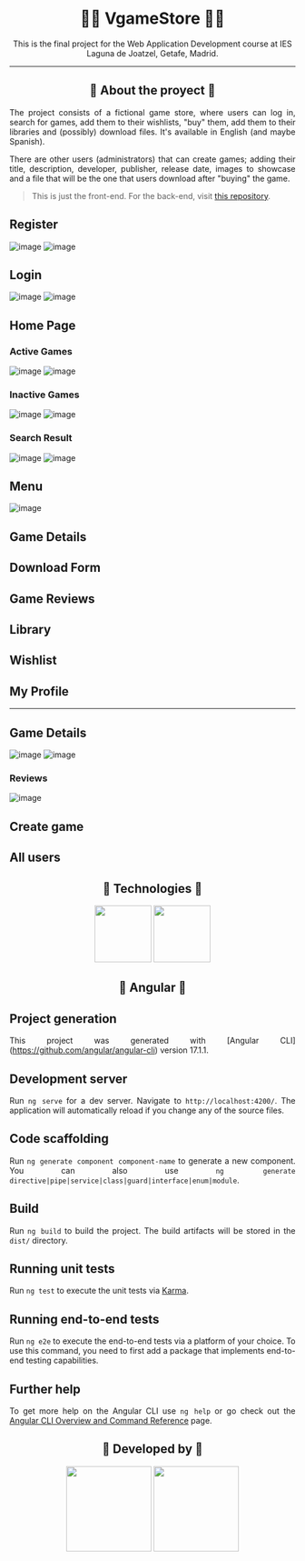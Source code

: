 <h1 align="center">🔹🔷 VgameStore 🔷🔹</h1>

<p align="center">This is the final project for the Web Application Development course at IES Laguna de Joatzel, Getafe, Madrid.</p>

---
<h2 align="center">🔹 About the proyect 🔹</h2>
<div align="justify">
  The project consists of a fictional game store, where users can log in, search for games, add them to their wishlists, "buy" them, add them to their libraries and (possibly) download files. It's available in English (and maybe Spanish).

  There are other users (administrators) that can create games; adding their title, description, developer, publisher, release date, images to showcase and a file that will be the one that users download after "buying" the game.

  > This is just the front-end. For the back-end, visit [this repository](https://github.com/Idliketobealoli/TFG-DAW-Backend-fastapi).
</div>

<div align="justify">
  
  ## Register
  ![image](https://github.com/darkhuo10/DAW2-TFC-Angular/assets/105634828/b6b4d7e8-f5a2-4b40-9566-3989ba3718c3)
  ![image](https://github.com/darkhuo10/DAW2-TFC-Angular/assets/105634828/0f72de3f-4246-42a0-b394-59f393ae9508)

  ## Login
  ![image](https://github.com/darkhuo10/DAW2-TFC-Angular/assets/105634828/091995c0-4121-46e7-a3e5-009aa1837bc7)
  ![image](https://github.com/darkhuo10/DAW2-TFC-Angular/assets/105634828/3bbfb48b-5e92-4473-9a60-8a0990c7ec46)

  ## Home Page
  
  ### Active Games
  ![image](https://github.com/darkhuo10/DAW2-TFC-Angular/assets/105634828/35f9ff9c-85f3-41f0-a251-a1e3f70818fa)
  ![image](https://github.com/darkhuo10/DAW2-TFC-Angular/assets/105634828/553dc27f-1c1b-46bb-87d4-722b2a091760)

  ### Inactive Games
  ![image](https://github.com/darkhuo10/DAW2-TFC-Angular/assets/105634828/11815c7d-6e91-46bb-a696-2333b637515a)
  ![image](https://github.com/darkhuo10/DAW2-TFC-Angular/assets/105634828/290f803f-92c3-4046-a051-17083adc78ed)

  ### Search Result
  ![image](https://github.com/darkhuo10/DAW2-TFC-Angular/assets/105634828/d2f90550-4b63-47a4-9263-284cac7e7767)
  ![image](https://github.com/darkhuo10/DAW2-TFC-Angular/assets/105634828/646c63b9-ec9f-4349-b1d8-caf057ed0c96)

  ## Menu
  ![image](https://github.com/darkhuo10/DAW2-TFC-Angular/assets/105634828/2b28b3fd-5ac3-42e2-ae62-0612deed3104)

  ## Game Details

  ## Download Form

  ## Game Reviews

  ## Library

  ## Wishlist
  
  ## My Profile

  
  ---
  ## Game Details
  ![image](https://github.com/darkhuo10/DAW2-TFC-Angular/assets/105634828/38c40cc4-f9a4-43ad-b505-eb70e8f50db6)
  ![image](https://github.com/darkhuo10/DAW2-TFC-Angular/assets/105634828/5b6c0012-2a70-4b73-a4ac-04954fd13d7e)
  ### Reviews
  ![image](https://github.com/darkhuo10/DAW2-TFC-Angular/assets/105634828/ff63aeac-bb5e-44cb-b75f-2e84073a570a)

  ## Create game
  ## All users



</div>

<h2 align="center">🔹 Technologies 🔹</h2>
<div align="center">
  <a href="https://www.typescriptlang.org/"><img name="python" src="https://upload.wikimedia.org/wikipedia/commons/4/4c/Typescript_logo_2020.svg" height="100"></img></a>
  <a href="https://angular.dev/"><img name="fastapi" src="https://upload.wikimedia.org/wikipedia/commons/c/cf/Angular_full_color_logo.svg" height="100"></img></a>
</div>

<h2 align="center">🔹 Angular 🔹</h2>
<div align="justify">
  
  ## Project generation
  This project was generated with [Angular CLI] (https://github.com/angular/angular-cli) version 17.1.1.
  
  ## Development server
  Run `ng serve` for a dev server. Navigate to `http://localhost:4200/`. The application will automatically reload if you change any of the source files.
  
  ## Code scaffolding
  Run `ng generate component component-name` to generate a new component. You can also use `ng generate directive|pipe|service|class|guard|interface|enum|module`.
  
  ## Build
  Run `ng build` to build the project. The build artifacts will be stored in the `dist/` directory.
  
  ## Running unit tests
  Run `ng test` to execute the unit tests via [Karma](https://karma-runner.github.io).
  
  ## Running end-to-end tests
  Run `ng e2e` to execute the end-to-end tests via a platform of your choice. To use this command, you need to first add a package that implements end-to-end testing capabilities.
  
  ## Further help
  To get more help on the Angular CLI use `ng help` or go check out the [Angular CLI Overview and Command Reference](https://angular.io/cli) page.
</div>

<h2 align="center">🔹 Developed by 🔹</h2>

<div align="center">
  <a href="https://github.com/darkhuo10"><img name="Marina Pintado" src="https://avatars.githubusercontent.com/u/105634828?v=4" height="150" ></a>
  <a href="https://github.com/Idliketobealoli"><img name="Daniel Rodriguez" src="https://avatars.githubusercontent.com/u/80858419?v=4" height="150"></a>
</div>
